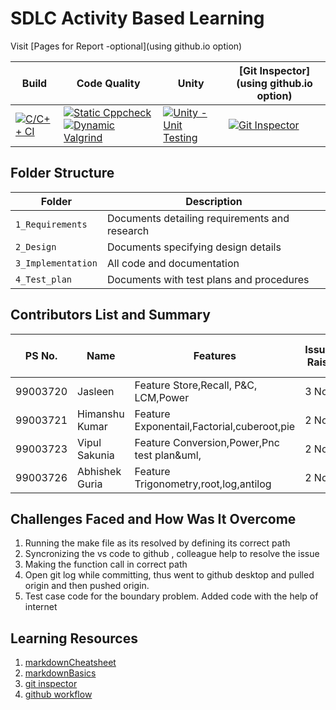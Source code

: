 # SDLC Activity Based Learning

Visit [Pages for Report -optional](using github.io option)

Build | Code Quality | Unity | [Git Inspector](using github.io option)
------|----------|-------|--------------
[![C/C++ CI](https://github.com/prithvisekhar/AppliedSDLC_Template/actions/workflows/c-cpp.yml/badge.svg)](https://github.com/prithvisekhar/AppliedSDLC_Template/actions/workflows/c-cpp.yml) | [![Static Cppcheck](https://github.com/prithvisekhar/AppliedSDLC_Template/actions/workflows/cppcheck.yml/badge.svg)](https://github.com/prithvisekhar/AppliedSDLC_Template/actions/workflows/cppcheck.yml) [![Dynamic Valgrind](https://github.com/prithvisekhar/AppliedSDLC_Template/actions/workflows/CodeQuality_Dynamic.yml/badge.svg)](https://github.com/prithvisekhar/AppliedSDLC_Template/actions/workflows/CodeQuality_Dynamic.yml)| [![Unity - Unit Testing](https://github.com/prithvisekhar/AppliedSDLC_Template/actions/workflows/unity.yml/badge.svg)](https://github.com/prithvisekhar/AppliedSDLC_Template/actions/workflows/unity.yml)| [![Git Inspector](https://github.com/prithvisekhar/AppliedSDLC_Template/actions/workflows/gitinspector.yml/badge.svg)](https://github.com/prithvisekhar/AppliedSDLC_Template/actions/workflows/gitinspector.yml)



## Folder Structure
Folder             | Description
-------------------| -----------------------------------------
`1_Requirements`   | Documents detailing requirements and research
`2_Design`         | Documents specifying design details
`3_Implementation` | All code and documentation
`4_Test_plan`      | Documents with test plans and procedures

## Contributors List and Summary

PS No. |  Name   |    Features    | Issuess Raised |Issues Resolved|No Test Cases|Test Case Pass
-------|---------|----------------|----------------|---------------|-------------|--------------
99003720 | Jasleen   | Feature Store,Recall, P&C, LCM,Power    | 3 No     | 2 No   |11 No   |8 No     
99003721 | Himanshu Kumar  | Feature Exponentail,Factorial,cuberoot,pie    | 2 No     | 2 No   |5 No   |4 No   
99003723 | Vipul Sakunia  | Feature Conversion,Power,Pnc test plan&uml,    | 2 No     | 1 No   |8 No   |6 No   
99003726 | Abhishek Guria  | Feature Trigonometry,root,log,antilog    | 2 No     | 2 No   |5 No   |4 No   

## Challenges Faced and How Was It Overcome

1. Running the make file as its resolved by defining its correct path
2. Syncronizing the vs code to github , colleague help to resolve the issue
3. Making the function call in correct path  
4. Open git log while committing, thus went to github desktop and pulled origin and then pushed origin.
5. Test case code for the boundary problem. Added code with the help of internet


## Learning Resources
1. [markdownCheatsheet](https://github.com/adam-p/markdown-here/wiki/Markdown-Cheatsheet)
2. [markdownBasics](https://guides.github.com/features/mastering-markdown/)
3. [git inspector](https://github.com/ejwa/gitinspector.git)
4. [github workflow](https://docs.github.com/en/actions/learn-github-action)

